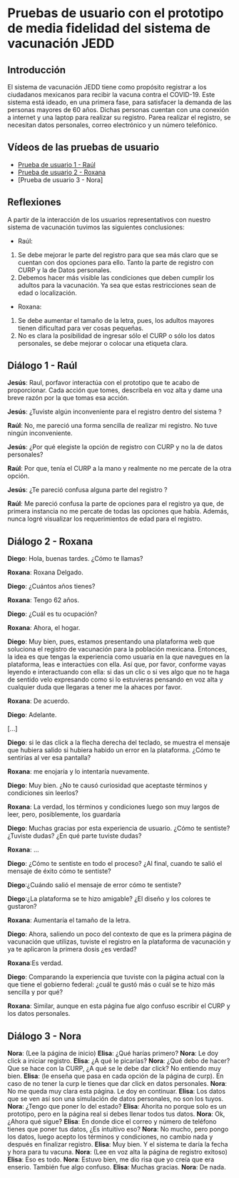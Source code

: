 # Pruebas de usuario con el prototipo de media fidelidad del sistema de vacunación JEDD

## Introducción

El sistema de vacunación JEDD tiene como propósito registrar a los ciudadanos mexicanos para recibir la vacuna contra el COVID-19. 
Este sistema está ideado, en una primera fase, para satisfacer la demanda de las personas mayores de 60 años. 
Dichas personas cuentan con una conexión a internet y una laptop para realizar su registro. 
Parea realizar el registro, se necesitan datos personales, correo electrónico y un número telefónico. 

## Vídeos de las pruebas de usuario

- [Prueba de usuario 1 - Raúl](https://youtu.be/sLBiPI6rQko)
- [Prueba de usuario 2 - Roxana](https://youtu.be/BLNtB59U00g)
- [Prueba de usuario 3 - Nora]


## Reflexiones 

A partir de la interacción de los usuarios representativos con nuestro sistema de vacunación tuvimos las siguientes conclusiones:

- Raúl:

1. Se debe mejorar le parte del registro para que sea más claro que se cuentan con dos opciones para ello. 
Tanto la parte de registro con CURP y la de Datos personales.  
2. Debemos hacer más visible las condiciones que deben cumplir los adultos para la vacunación. Ya sea que estas restricciones sean de edad o localización.

- Roxana:

1. Se debe aumentar el tamaño de la letra, pues, los adultos mayores tienen dificultad para ver cosas pequeñas. 
2. No es clara la posibilidad de ingresar sólo el CURP o sólo los datos personales, se debe mejorar o colocar una etiqueta clara. 


## Diálogo 1 - Raúl

**Jesús**: Raul, porfavor interactúa con el prototipo que te acabo de proporcionar. Cada acción que tomes, descríbela en voz alta y 
dame una breve razón por la que tomas esa acción.

**Jesús**: ¿Tuviste algún inconveniente para el registro dentro del sistema ?

**Raúl**: No, me pareció una forma sencilla de realizar mi registro. No tuve ningún inconveniente.

**Jesús**: ¿Por qué elegiste la opción de registro con CURP y no la de datos personales?

**Raúl**: Por que, tenía el CURP a la mano y realmente no me percate de la otra opción.

**Jesús**: ¿Te pareció confusa alguna parte del registro ?

**Raúl**: Me pareció confusa la parte de opciones para el registro ya que, de primera instancia no me percate de todas las opciones que había. Además, nunca 
logré visualizar los requerimientos de edad para el registro.


## Diálogo 2 - Roxana

**Diego**: Hola, buenas tardes. ¿Cómo te llamas?

**Roxana**: Roxana Delgado.

**Diego**: ¿Cuántos años tienes? 

**Roxana**: Tengo 62 años. 

**Diego**: ¿Cuál es tu ocupación? 

**Roxana**: Ahora, el hogar. 

**Diego**: Muy bien, pues, estamos presentando una plataforma web que soluciona el registro de vacunación para la población mexicana. Entonces, la idea es que tengas la experiencia como usuaria en la que navegues en la plataforma, leas e interactúes con ella. Así que, por favor,  conforme vayas leyendo e interactuando con ella: si das un clic o si ves algo que no te haga de sentido velo expresando como si lo estuvieras pensando en voz alta y cualquier duda que llegaras a tener me la ahaces por favor.  

**Roxana**: De acuerdo. 

**Diego**: Adelante. 

[...]

**Diego**: si le das click a la flecha derecha del teclado, se muestra el mensaje que hubiera salido si hubiera habido un error en la plataforma. ¿Cómo te sentirías al ver esa pantalla?

**Roxana**: me enojaría y lo intentaría nuevamente.

**Diego**: Muy bien. ¿No te causó curiosidad que aceptaste términos y condiciones sin leerlos? 

**Roxana**: La verdad,  los términos y condiciones luego son muy largos de leer, pero, posiblemente, los guardaría 

**Diego**: Muchas gracias por esta experiencia de usuario. ¿Cómo te sentiste? ¿Tuviste dudas? ¿En qué parte tuviste dudas? 

**Roxana**: ...

**Diego**: ¿Cómo te sentiste en todo el proceso? ¿Al final, cuando te salió el mensaje de éxito cómo te sentiste? 

**Diego**:¿Cuándo salió el mensaje de error cómo te sentiste? 

**Diego**:¿La plataforma se te hizo amigable? ¿El diseño y los colores te gustaron? 

**Roxana**: Aumentaría el tamaño de la letra.

**Diego**: Ahora, saliendo un poco del contexto de que es la primera página de vacunación que utilizas, tuviste el registro en la plataforma de  vacunación y ya te aplicaron la primera dosis ¿es verdad? 

**Roxana**:Es verdad.

**Diego**: Comparando la experiencia que tuviste con la página actual con la que tiene el gobierno federal: ¿cuál te gustó más o cuál se te hizo más sencilla y por qué? 

**Roxana**: Similar, aunque en esta página fue algo confuso escribir el CURP y los datos personales.  

## Diálogo 3 - Nora

**Nora**: (Lee la página de inicio)
**Elisa**: ¿Qué harías primero?
**Nora**: Le doy click a iniciar registro.
**Elisa**: ¿A qué le picarías?
**Nora**: ¿Qué debo de hacer? Que se hace con la CURP, ¿A qué se le debe dar click? No entiendo muy bien.
**Elisa**: (le enseña que pasa en cada opción de la página de curp). En caso de no tener la curp le tienes que dar click en datos personales.
**Nora**: No me queda muy clara esta página. Le doy en continuar. 
**Elisa**: Los datos que se ven así son una simulación de datos personales, no son los tuyos.
**Nora**: ¿Tengo que poner lo del estado?
**Elisa**: Ahorita no porque solo es un prototipo, pero en la página real si debes llenar todos tus datos.
**Nora**: Ok, ¿Ahora qué sigue?
**Elisa**: En donde dice el correo y número de teléfono tienes que poner tus datos, ¿Es intuitivo eso?
**Nora**: No mucho, pero pongo los datos, luego acepto los términos y condiciones, no cambio nada y después en finalizar registro.
**Elisa**: Muy bien. Y el sistema te daría la fecha y hora para tu vacuna. 
**Nora**: (Lee en voz alta la página de registro exitoso)
**Elisa**: Eso es todo.
**Nora**: Estuvo bien, me dio risa que yo creía que era enserio.  También fue algo confuso.
**Elisa**: Muchas gracias.
**Nora**: De nada.


